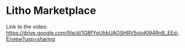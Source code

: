 # Litho Marketplace

Link to the video: https://drive.google.com/file/d/1GBfYqUhbUAOSHRV5oloKI94RnB_EEd-E/view?usp=sharing